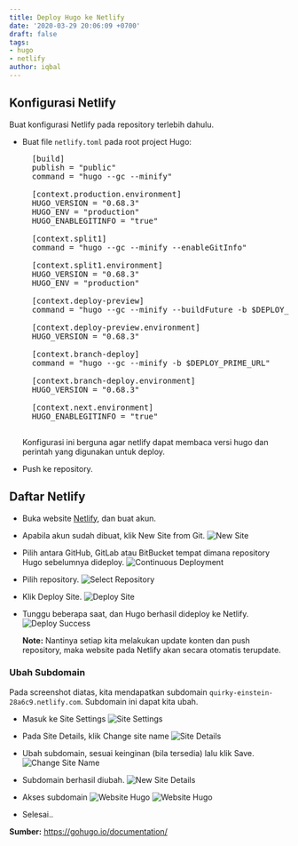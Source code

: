 ```yaml
---
title: Deploy Hugo ke Netlify
date: '2020-03-29 20:06:09 +0700'
draft: false
tags:
- hugo
- netlify
author: iqbal
---
```


## Konfigurasi Netlify

Buat konfigurasi Netlify pada repository terlebih dahulu.

- Buat file `netlify.toml` pada root project Hugo:

    <pre>
    [build]
    publish = "public"
    command = "hugo --gc --minify"

    [context.production.environment]
    HUGO_VERSION = "0.68.3"
    HUGO_ENV = "production"
    HUGO_ENABLEGITINFO = "true"

    [context.split1]
    command = "hugo --gc --minify --enableGitInfo"

    [context.split1.environment]
    HUGO_VERSION = "0.68.3"
    HUGO_ENV = "production"

    [context.deploy-preview]
    command = "hugo --gc --minify --buildFuture -b $DEPLOY_PRIME_URL"

    [context.deploy-preview.environment]
    HUGO_VERSION = "0.68.3"

    [context.branch-deploy]
    command = "hugo --gc --minify -b $DEPLOY_PRIME_URL"

    [context.branch-deploy.environment]
    HUGO_VERSION = "0.68.3"

    [context.next.environment]
    HUGO_ENABLEGITINFO = "true"
    </pre>
    
    Konfigurasi ini berguna agar netlify dapat membaca versi hugo dan perintah yang digunakan untuk deploy.

- Push ke repository.

## Daftar Netlify

- Buka website [Netlify](https://netlify.com), dan buat akun.
- Apabila akun sudah dibuat, klik New Site from Git.
 ![New Site](https://earth-id-jkt-1.bal.web.id/assets/gambar/2020/hugo/netlify/netlify-new-site.png)

- Pilih antara GitHub, GitLab atau BitBucket tempat dimana repository Hugo sebelumnya dideploy.
 ![Continuous Deployment](https://earth-id-jkt-1.bal.web.id/assets/gambar/2020/hugo/netlify/netlify-deployment.png)

 - Pilih repository.
  ![Select Repository](https://earth-id-jkt-1.bal.web.id/assets/gambar/2020/hugo/netlify/netlify-repo.png)

- Klik Deploy Site.
  ![Deploy Site](https://earth-id-jkt-1.bal.web.id/assets/gambar/2020/hugo/netlify/netlify-deploy-site.png)

- Tunggu beberapa saat, dan Hugo berhasil dideploy ke Netlify.
  ![Deploy Success](https://earth-id-jkt-1.bal.web.id/assets/gambar/2020/hugo/netlify/netlify-deploy-success.png)

  **Note:** Nantinya setiap kita melakukan update konten dan push repository, maka website pada Netlify akan secara otomatis terupdate.

### Ubah Subdomain

Pada screenshot diatas, kita mendapatkan subdomain `quirky-einstein-28a6c9.netlify.com`. Subdomain ini dapat kita ubah.

- Masuk ke Site Settings
  ![Site Settings](https://earth-id-jkt-1.bal.web.id/assets/gambar/2020/hugo/netlify/netlify-site-settings.png)

- Pada Site Details, klik Change site name
  ![Site Details](https://earth-id-jkt-1.bal.web.id/assets/gambar/2020/hugo/netlify/netlify-change-site-name.png)

- Ubah subdomain, sesuai keinginan (bila tersedia) lalu klik Save.
  ![Change Site Name](https://earth-id-jkt-1.bal.web.id/assets/gambar/2020/hugo/netlify/netlify-change-site-name-save.png)

- Subdomain berhasil diubah.
  ![New Site Details](https://earth-id-jkt-1.bal.web.id/assets/gambar/2020/hugo/netlify/netlify-change-site-name-success.png)

- Akses subdomain
  ![Website Hugo](https://earth-id-jkt-1.bal.web.id/assets/gambar/2020/hugo/netlify/netlify-subdomain.png)
  ![Website Hugo](https://earth-id-jkt-1.bal.web.id/assets/gambar/2020/hugo/netlify/netlify-subdomain2.png)

- Selesai..

**Sumber:** https://gohugo.io/documentation/
